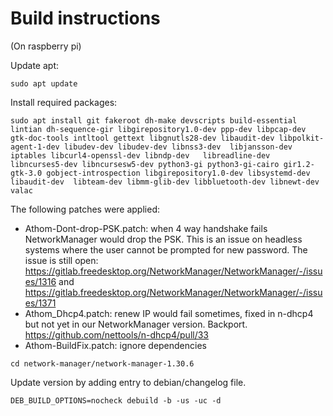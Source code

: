 # Build instructions

(On raspberry pi)

Update apt: 
```
sudo apt update
```

Install required packages:
```
sudo apt install git fakeroot dh-make devscripts build-essential lintian dh-sequence-gir libgirepository1.0-dev ppp-dev libpcap-dev gtk-doc-tools intltool gettext libgnutls28-dev libaudit-dev libpolkit-agent-1-dev libudev-dev libudev-dev libnss3-dev  libjansson-dev iptables libcurl4-openssl-dev libndp-dev   libreadline-dev libncurses5-dev libncursesw5-dev python3-gi python3-gi-cairo gir1.2-gtk-3.0 gobject-introspection libgirepository1.0-dev libsystemd-dev libaudit-dev  libteam-dev libmm-glib-dev libbluetooth-dev libnewt-dev valac
```

The following patches were applied:
- Athom-Dont-drop-PSK.patch: when 4 way handshake fails NetworkManager would drop the PSK. This is an issue on headless systems where the user cannot be prompted for new password. The issue is still open: https://gitlab.freedesktop.org/NetworkManager/NetworkManager/-/issues/1316 and https://gitlab.freedesktop.org/NetworkManager/NetworkManager/-/issues/1371
- Athom_Dhcp4.patch: renew IP would fail sometimes, fixed in n-dhcp4 but not yet in our NetworkManager version. Backport. https://github.com/nettools/n-dhcp4/pull/33
- Athom-BuildFix.patch: ignore dependencies

`cd network-manager/network-manager-1.30.6`

Update version by adding entry to debian/changelog file.

`DEB_BUILD_OPTIONS=nocheck debuild -b -us -uc -d`
